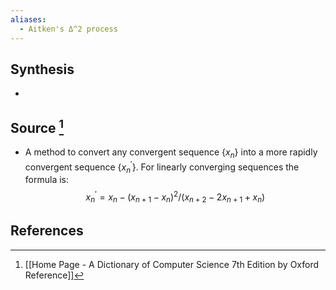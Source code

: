 ```yaml
---
aliases:
  - Aitken's Δ^2 process
---
```

## Synthesis
- 
## Source [^1]
- A method to convert any convergent sequence $\left\{x_{n}\right\}$ into a more rapidly convergent sequence $\left\{x_{n}{ }^{\prime}\right\}$. For linearly converging sequences the formula is:$${x_{n}}^\prime=x_{n}-\left(x_{n+1}-x_{n}\right)^{2} /\left(x_{n+2}-2 x_{n+1}+x_{n}\right)$$
## References

[^1]: [[Home Page - A Dictionary of Computer Science 7th Edition by Oxford Reference]]